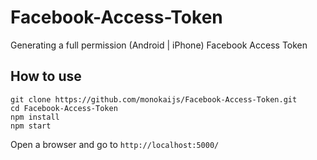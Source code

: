 # Facebook-Access-Token

Generating a full permission (Android | iPhone) Facebook Access Token

## How to use

```
git clone https://github.com/monokaijs/Facebook-Access-Token.git
cd Facebook-Access-Token
npm install
npm start
```

Open a browser and go to `http://localhost:5000/`
